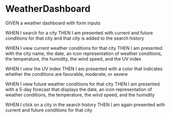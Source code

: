 # WeatherDashboard

GIVEN a weather dashboard with form inputs

WHEN I search for a city
THEN I am presented with current and future conditions for that city and that city is added to the search history

WHEN I view current weather conditions for that city
THEN I am presented with the city name, the date, an icon representation of weather conditions, the temperature, the humidity, the wind speed, and the UV index

WHEN I view the UV index
THEN I am presented with a color that indicates whether the conditions are favorable, moderate, or severe

WHEN I view future weather conditions for that city
THEN I am presented with a 5-day forecast that displays the date, an icon representation of weather conditions, the temperature, the wind speed, and the humidity

WHEN I click on a city in the search history
THEN I am again presented with current and future conditions for that city
